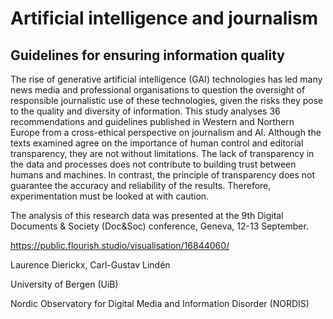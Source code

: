 # Artificial intelligence and journalism
## Guidelines for ensuring information quality

The rise of generative artificial intelligence (GAI) technologies has led many news media and professional organisations to question the oversight of responsible journalistic use of these technologies, given the risks they pose to the quality and diversity of information. This study analyses 36 recommendations and guidelines published in Western and Northern Europe from a cross-ethical perspective on journalism and AI. Although the texts examined agree on the importance of human control and editorial transparency, they are not without limitations. The lack of transparency in the data and processes does not contribute to building trust between humans and machines. In contrast, the principle of transparency does not guarantee the accuracy and reliability of the results. Therefore, experimentation must be looked at with caution.

The analysis of this research data was presented at the 9th Digital Documents & Society (Doc&Soc) conference, Geneva, 12-13 September.

https://public.flourish.studio/visualisation/16844060/

Laurence Dierickx, Carl-Gustav Lindén

University of Bergen (UiB)

Nordic Observatory for Digital Media and Information Disorder (NORDIS)
